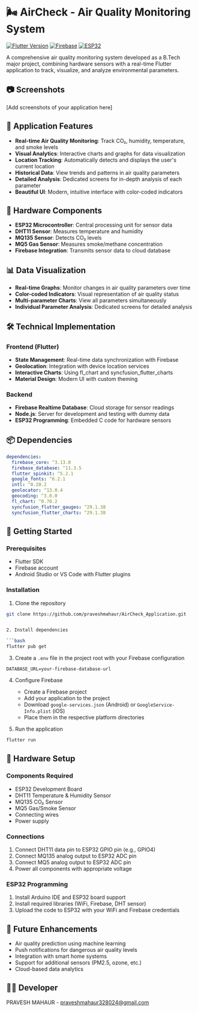 # 🌬️ AirCheck - Air Quality Monitoring System

[![Flutter Version](https://img.shields.io/badge/Flutter-3.13.0-blue.svg)](https://flutter.dev/)
[![Firebase](https://img.shields.io/badge/Firebase-Realtime%20Database-orange.svg)](https://firebase.google.com/)
[![ESP32](https://img.shields.io/badge/Hardware-ESP32-red.svg)](https://www.espressif.com/)

A comprehensive air quality monitoring system developed as a B.Tech major project, combining hardware sensors with a real-time Flutter application to track, visualize, and analyze environmental parameters.

## 📷 Screenshots
[Add screenshots of your application here]

## 📱 Application Features

- **Real-time Air Quality Monitoring**: Track CO₂, humidity, temperature, and smoke levels
- **Visual Analytics**: Interactive charts and graphs for data visualization
- **Location Tracking**: Automatically detects and displays the user's current location
- **Historical Data**: View trends and patterns in air quality parameters
- **Detailed Analysis**: Dedicated screens for in-depth analysis of each parameter
- **Beautiful UI**: Modern, intuitive interface with color-coded indicators

## 🔧 Hardware Components

- **ESP32 Microcontroller**: Central processing unit for sensor data
- **DHT11 Sensor**: Measures temperature and humidity
- **MQ135 Sensor**: Detects CO₂ levels
- **MQ5 Gas Sensor**: Measures smoke/methane concentration
- **Firebase Integration**: Transmits sensor data to cloud database

## 📊 Data Visualization

- **Real-time Graphs**: Monitor changes in air quality parameters over time
- **Color-coded Indicators**: Visual representation of air quality status
- **Multi-parameter Charts**: View all parameters simultaneously
- **Individual Parameter Analysis**: Dedicated screens for detailed analysis

## 🛠️ Technical Implementation

### Frontend (Flutter)
- **State Management**: Real-time data synchronization with Firebase
- **Geolocation**: Integration with device location services
- **Interactive Charts**: Using fl_chart and syncfusion_flutter_charts
- **Material Design**: Modern UI with custom theming

### Backend
- **Firebase Realtime Database**: Cloud storage for sensor readings
- **Node.js**: Server for development and testing with dummy data
- **ESP32 Programming**: Embedded C code for hardware sensors

## 📦 Dependencies

```yaml
dependencies:
  firebase_core: ^3.13.0
  firebase_database: ^11.3.5
  flutter_spinkit: ^5.2.1
  google_fonts: ^6.2.1
  intl: ^0.20.2
  geolocator: ^13.0.4
  geocoding: ^3.0.0
  fl_chart: ^0.70.2
  syncfusion_flutter_gauges: ^29.1.38
  syncfusion_flutter_charts: ^29.1.38
```
## 🚀 Getting Started

### Prerequisites
* Flutter SDK
* Firebase account
* Android Studio or VS Code with Flutter plugins

### Installation
1. Clone the repository

```bash
git clone https://github.com/praveshmahaur/AirCheck_Application.git


2. Install dependencies

```bash
flutter pub get
```

3. Create a `.env` file in the project root with your Firebase configuration

```
DATABASE_URL=your-firebase-database-url
```

4. Configure Firebase
   * Create a Firebase project
   * Add your application to the project
   * Download `google-services.json` (Android) or `GoogleService-Info.plist` (iOS)
   * Place them in the respective platform directories

5. Run the application

```bash
flutter run
```

## 🧪 Hardware Setup

### Components Required
* ESP32 Development Board
* DHT11 Temperature & Humidity Sensor
* MQ135 CO₂ Sensor
* MQ5 Gas/Smoke Sensor
* Connecting wires
* Power supply

### Connections
1. Connect DHT11 data pin to ESP32 GPIO pin (e.g., GPIO4)
2. Connect MQ135 analog output to ESP32 ADC pin
3. Connect MQ5 analog output to ESP32 ADC pin
4. Power all components with appropriate voltage

### ESP32 Programming
1. Install Arduino IDE and ESP32 board support
2. Install required libraries (WiFi, Firebase, DHT sensor)
3. Upload the code to ESP32 with your WiFi and Firebase credentials

## 🔮 Future Enhancements
* Air quality prediction using machine learning
* Push notifications for dangerous air quality levels
* Integration with smart home systems
* Support for additional sensors (PM2.5, ozone, etc.)
* Cloud-based data analytics

## 👨‍💻 Developer
PRAVESH MAHAUR - praveshmahaur328024@gmail.com
